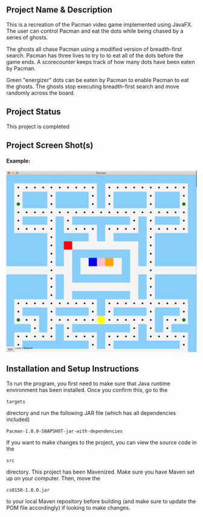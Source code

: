 ## Project Name & Description

This is a recreation of the Pacman video game implemented using JavaFX. The user can control Pacman and eat the dots while being chased by a series of ghosts. 

The ghosts all chase Pacman using a modified version of breadth-first search. Pacman has three lives to try to to eat all of the dots before the game ends. A scorecounter keeps track of how many dots have been eaten by Pacman. 

Green "energizer" dots can be eaten by Pacman to enable Pacman to eat the ghosts. The ghosts stop executing breadth-first search and move randomly across the board. 


## Project Status

This project is completed

## Project Screen Shot(s)

#### Example:   

![ScreenShot](https://github.com/singhru27/Pacman/blob/main/screenshots/Default.png?raw=true)


## Installation and Setup Instructions

To run the program, you first need to make sure that Java runtime environment has been installed. Once you confirm this, go to the 

```
targets
```
directory and run the following JAR file (which has all dependencies included)
```
Pacman-1.0.0-SNAPSHOT-jar-with-dependencies
```

If you want to make changes to the project, you can view the source code in the 
```
src
```
directory. This project has been Mavenized. Make sure you have Maven set up on your computer. Then, move the 
```
cs0150-1.0.0.jar
```
to your local Maven repository before building (and make sure to update the POM file accordingly) if looking to make changes. 



